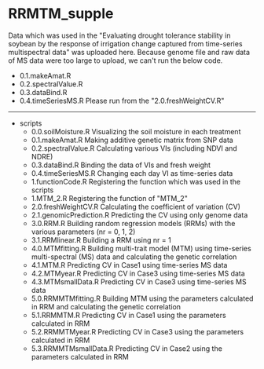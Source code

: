 # RRMTM_supple

Data which was used in the "Evaluating drought tolerance stability in soybean by the response of irrigation change captured from time-series multispectral data" was uploaded here.
Because genome file and raw data of MS data were too large to upload, we can't run the below code.
* 0.1.makeAmat.R
* 0.2.spectralValue.R
* 0.3.dataBind.R
* 0.4.timeSeriesMS.R
Please run from the "2.0.freshWeightCV.R"

___
* scripts
    * 0.0.soilMoisture.R
Visualizing the soil moisture in each treatment
    * 0.1.makeAmat.R
Making additive genetic matrix from SNP data
    * 0.2.spectralValue.R
Calculating various VIs (including NDVI and NDRE)
    * 0.3.dataBind.R
Binding the data of VIs and fresh weight
    * 0.4.timeSeriesMS.R
Changing each day VI as time-series data
    * 1.functionCode.R
    Registering the function which was used in the scripts
    * 1.MTM_2.R
    Registering the function of "MTM_2"
    * 2.0.freshWeightCV.R
Calculating the coefficient of variation (CV)
    * 2.1.genomicPrediction.R
Predicting the CV using only genome data
    * 3.0.RRM.R
    Building random regression models (RRMs) with the various parameters (nr = 0, 1, 2)
    * 3.1.RRMlinear.R
    Building a RRM using nr = 1
    * 4.0.MTMfitting.R
Building multi-trait model (MTM) using time-series multi-spectral (MS) data and calculating the genetic correlation
    * 4.1.MTM.R
Predicting CV in Case1 using time-series MS data
    * 4.2.MTMyear.R
Predicting CV in Case3 using time-series MS data
    * 4.3.MTMsmallData.R
Predicting CV in Case3 using time-series MS data
    * 5.0.RRMMTMfitting.R
Building MTM using the parameters calculated in RRM and calculating the genetic correlation
    * 5.1.RRMMTM.R
Predicting CV in Case1 using the parameters calculated in RRM
    * 5.2.RRMMTMyear.R
Predicting CV in Case3 using the parameters calculated in RRM
    * 5.3.RRMMTMsmallData.R
Predicting CV in Case2 using the parameters calculated in RRM

 

